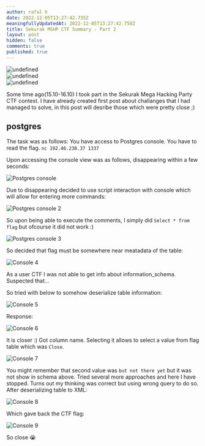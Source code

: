 ```yaml
---
author: rafal h
date: 2022-12-05T13:27:42.735Z
meaningfullyUpdatedAt: 2022-12-05T13:27:42.758Z
title: Sekurak MSHP CTF Summary - Part 2
layout: post
hidden: false
comments: true
published: true
---
```

<div class="image"><img src="undefined" alt="undefined" title="undefined"  /> </div>

<div class="image"><img src="undefined" alt="undefined" title="undefined"  /> </div>

<div class="image"><img src="undefined" alt="undefined" title="undefined"  /> </div>

Some time ago(15.10-16.10) I took part in the Sekurak Mega Hacking Party CTF contest. I have already created first post about challanges that I had managed to solve, in this post will desribe those which were pretty close ;)

## **postgres**

The task was as follows: 
You have access to Postgres console. You have to read the flag. 
`nc 192.46.238.37 1337`

Upon accessing the console view was as follows, disappearing within a few seconds:

<div class="image"><img src="/images/screenshot-2022-10-17-at-17.03.52.png" alt="Postgres console" title="Postgres console"/> </div>

Due to disappearing decided to use script interaction with console which will allow for entering more commands:

<div class="image"><img src="/images/screenshot-2022-10-17-at-17.05.49.png" alt="Postgres console 2" title="Postgres console 2"  /> </div>

So upon being able to execute the comments, I simply did `Select * from flag` but ofcourse it did not work :)

<div class="image"><img src="/images/screenshot-2022-10-17-at-17.06.04.png" alt="Postgres console 3" title="Postgres console 3"  /> </div>

So decided that flag must be somewhere near meatadata of the table:

<div class="image"><img src="/images/screenshot-2022-10-17-at-17.10.29.png" alt="Console 4" title="Console 4"  /> </div>

As a user CTF I was not able to get info about information_schema. Suspected that...

So tried with below to somehow deserialize table information:

<div class="image"><img src="/images/screenshot-2022-10-17-at-17.11.40.png" alt="Console 5 " title="Console 5 "  /> </div>

Response:

<div class="image"><img src="/images/screenshot-2022-10-17-at-17.11.44.png" alt="Console 6" title="Console 6"  /> </div>

It is closer :) Got column name. Selecting it allows to select a value from flag table which was `Close`. 

<div class="image"><img src="/images/screenshot-2022-10-17-at-17.11.59.png" alt="Console 7" title="Console 7"  /> </div>

You might remember that second value was `but not there yet` but it was not show in schema above. Tried several more approaches and here I have stopped. Turns out my thinking was correct but using wrong query to do so. After deserializing table to XML: 

<div class="image"><img src="/images/screenshot-2022-10-17-at-17.13.50.png" alt="Console 8" title="Console 8"  /> </div>

Which gave back the CTF flag: 

<div class="image"><img src="/images/screenshot-2022-10-17-at-17.13.48.png" alt="Console 9" title="Console 9"  /> </div>

So close 😭